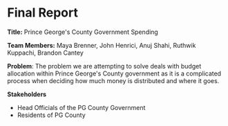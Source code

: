 # Final Report

**Title:** Prince George's County Government Spending 

**Team Members:**
Maya Brenner, John Henrici, Anuj Shahi, Ruthwik Kuppachi, Brandon Cantey

**Problem**:
The problem we are attempting to solve deals with budget allocation within Prince George's County government as it is a complicated process when deciding how much money is distributed and where it goes. 

**Stakeholders**

* Head Officials of the PG County Government
* Residents of PG County

